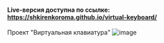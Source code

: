 #### Live-версия доступна по ссылке: https://shkirenkoroma.github.io/virtual-keyboard/

Проект "Виртуальная клавиатура"
![image](https://user-images.githubusercontent.com/61347452/228733255-a432fafd-7e3c-4b8d-a4ee-26c5a2fc8aea.png)
